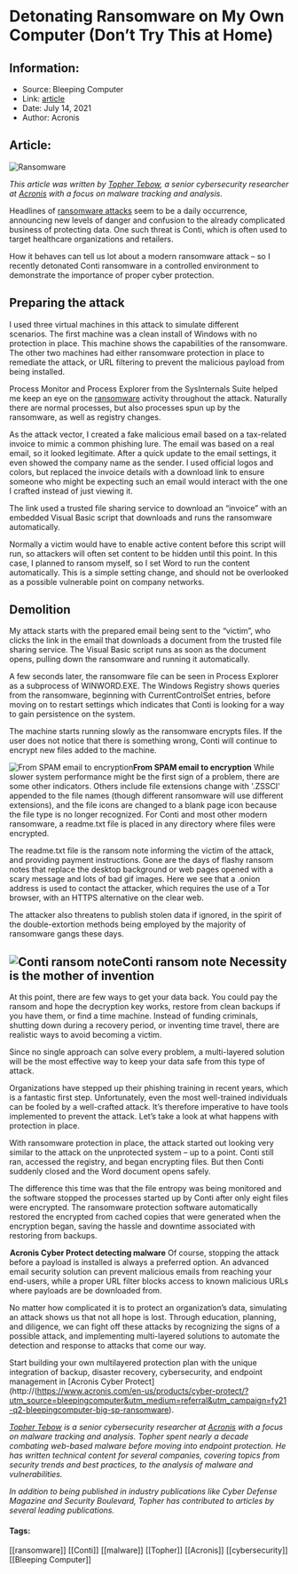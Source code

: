 # Detonating Ransomware on My Own Computer (Don’t Try This at Home)
### 

## Information:
+ Source: Bleeping Computer
+ Link: [article](https://www.bleepingcomputer.com/news/security/detonating-ransomware-on-my-own-computer-don-t-try-this-at-home/)
+ Date: July 14, 2021
+ Author: Acronis


## Article:
![Ransomware](https://www.bleepstatic.com/content/hl-images/2020/11/03/Ransomware.jpg)


*This article was written by [Topher Tebow](https://twitter.com/TopherTebow), a senior cybersecurity researcher at [Acronis](https://acronis.com/?utm_source=securityboulevard&utm_medium=referral&utm_campaign=fy21-q2-securityboulevard-sp) with a focus on malware tracking and analysis.*


Headlines of [ransomware attacks](https://www.acronis.com/en-us/solutions/business/ransomware-protection/?utm_source=bleepingcomputer&utm_medium=referral&utm_campaign=fy21-q2-bleepingcomputer-sp) seem to be a daily occurrence, announcing new levels of danger and confusion to the already complicated business of protecting data. One such threat is Conti, which is often used to target healthcare organizations and retailers.


How it behaves can tell us lot about a modern ransomware attack – so I recently detonated Conti ransomware in a controlled environment to demonstrate the importance of proper cyber protection.


Preparing the attack
--------------------


I used three virtual machines in this attack to simulate different scenarios. The first machine was a clean install of Windows with no protection in place. This machine shows the capabilities of the ransomware. The other two machines had either ransomware protection in place to remediate the attack, or URL filtering to prevent the malicious payload from being installed.


Process Monitor and Process Explorer from the SysInternals Suite helped me keep an eye on the [ransomware](https://www.acronis.com/en-us/products/cyber-protect/?utm_source=bleepingcomputer&utm_medium=referral&utm_campaign=fy21-q2-bleepingcomputer-sp) activity throughout the attack. Naturally there are normal processes, but also processes spun up by the ransomware, as well as registry changes.


As the attack vector, I created a fake malicious email based on a tax-related invoice to mimic a common phishing lure. The email was based on a real email, so it looked legitimate. After a quick update to the email settings, it even showed the company name as the sender. I used official logos and colors, but replaced the invoice details with a download link to ensure someone who might be expecting such an email would interact with the one I crafted instead of just viewing it.


The link used a trusted file sharing service to download an “invoice” with an embedded Visual Basic script that downloads and runs the ransomware automatically.


Normally a victim would have to enable active content before this script will run, so attackers will often set content to be hidden until this point. In this case, I planned to ransom myself, so I set Word to run the content automatically. This is a simple setting change, and should not be overlooked as a possible vulnerable point on company networks.


Demolition
----------


My attack starts with the prepared email being sent to the “victim”, who clicks the link in the email that downloads a document from the trusted file sharing service. The Visual Basic script runs as soon as the document opens, pulling down the ransomware and running it automatically.


A few seconds later, the ransomware file can be seen in Process Explorer as a subprocess of WINWORD.EXE. The Windows Registry shows queries from the ransomware, beginning with CurrentControlSet entries, before moving on to restart settings which indicates that Conti is looking for a way to gain persistence on the system.


The machine starts running slowly as the ransomware encrypts files. If the user does not notice that there is something wrong, Conti will continue to encrypt new files added to the machine.



![From SPAM email to encryption](https://www.bleepstatic.com/images/news/ransomware/d/detonate/phishing-email-tt.jpg)**From SPAM email to encryption**
While slower system performance might be the first sign of a problem, there are some other indicators. Others include file extensions change with '.ZSSCI' appended to the file names (though different ransomware will use different extensions), and the file icons are changed to a blank page icon because the file type is no longer recognized. For Conti and most other modern ransomware, a readme.txt file is placed in any directory where files were encrypted.


The readme.txt file is the ransom note informing the victim of the attack, and providing payment instructions. Gone are the days of flashy ransom notes that replace the desktop background or web pages opened with a scary message and lots of bad gif images. Here we see that a .onion address is used to contact the attacker, which requires the use of a Tor browser, with an HTTPS alternative on the clear web.


The attacker also threatens to publish stolen data if ignored, in the spirit of the double-extortion methods being employed by the majority of ransomware gangs these days.



![Conti ransom note](https://www.bleepstatic.com/images/news/ransomware/d/detonate/ac-ransom-note.jpg)**Conti ransom note**
Necessity is the mother of invention
------------------------------------


At this point, there are few ways to get your data back. You could pay the ransom and hope the decryption key works, restore from clean backups if you have them, or find a time machine. Instead of funding criminals, shutting down during a recovery period, or inventing time travel, there are realistic ways to avoid becoming a victim.


Since no single approach can solve every problem, a multi-layered solution will be the most effective way to keep your data safe from this type of attack.


Organizations have stepped up their phishing training in recent years, which is a fantastic first step. Unfortunately, even the most well-trained individuals can be fooled by a well-crafted attack. It’s therefore imperative to have tools implemented to prevent the attack. Let’s take a look at what happens with protection in place.


With ransomware protection in place, the attack started out looking very similar to the attack on the unprotected system – up to a point. Conti still ran, accessed the registry, and began encrypting files. But then Conti suddenly closed and the Word document opens safely.


The difference this time was that the file entropy was being monitored and the software stopped the processes started up by Conti after only eight files were encrypted. The ransomware protection software automatically restored the encrypted from cached copies that were generated when the encryption began, saving the hassle and downtime associated with restoring from backups.



![Acronis Cyber Protect detecting malware](data:image/gif;base64,R0lGODlhAQABAAAAACH5BAEKAAEALAAAAAABAAEAAAICTAEAOw==)**Acronis Cyber Protect detecting malware**
Of course, stopping the attack before a payload is installed is always a preferred option. An advanced email security solution can prevent malicious emails from reaching your end-users, while a proper URL filter blocks access to known malicious URLs where payloads are be downloaded from.


No matter how complicated it is to protect an organization’s data, simulating an attack shows us that not all hope is lost. Through education, planning, and diligence, we can fight off these attacks by recognizing the signs of a possible attack, and implementing multi-layered solutions to automate the detection and response to attacks that come our way.


Start building your own multilayered protection plan with the unique integration of backup, disaster recovery, cybersecurity, and endpoint management in [Acronis Cyber Protect](http://(https://www.acronis.com/en-us/products/cyber-protect/?utm_source=bleepingcomputer&utm_medium=referral&utm_campaign=fy21-q2-bleepingcomputer-big-sp-ransomware).


*[Topher Tebow](http://twitter.com/TopherTebow) is a senior cybersecurity researcher at [Acronis](https://acronis.com/?utm_source=securityboulevard&utm_medium=referral&utm_campaign=fy21-q2-securityboulevard-sp) with a focus on malware tracking and analysis. Topher spent nearly a decade combating web-based malware before moving into endpoint protection. He has written technical content for several companies, covering topics from security trends and best practices, to the analysis of malware and vulnerabilities.* 


*In addition to being published in industry publications like Cyber Defense Magazine and Security Boulevard, Topher has contributed to articles by several leading publications.*




#### Tags:
[[ransomware]] [[Conti]] [[malware]] [[Topher]] [[Acronis]] [[cybersecurity]] [[Bleeping Computer]]
